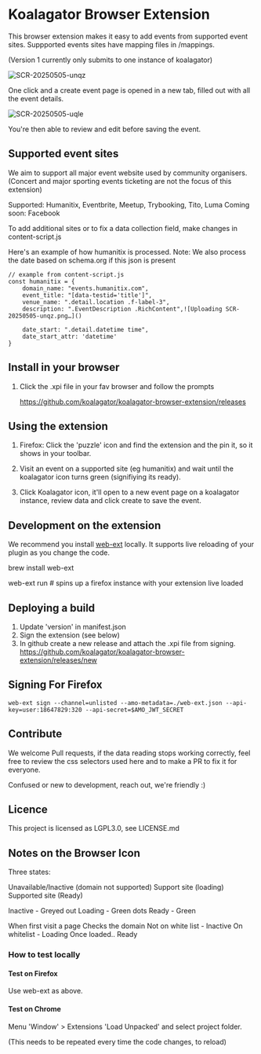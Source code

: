 # Koalagator Browser Extension

This browser extension makes it easy to add events from supported event sites.
Suppported events sites have mapping files in /mappings.

(Version 1 currently only submits to one instance of koalagator)

![SCR-20250505-unqz](https://github.com/user-attachments/assets/23706983-0989-43cd-9115-00f0e71bc57a)

One click and a create event page is opened in a new tab, filled out with all the event details. 

![SCR-20250505-uqle](https://github.com/user-attachments/assets/318ecf45-0728-4f1c-918b-505dd831cdf0)

You're then able to review and edit before saving the event.

## Supported event sites

We aim to support all major event website used by community organisers.
(Concert and major sporting events ticketing are not the focus of this extension)

Supported: Humanitix, Eventbrite, Meetup, Trybooking, Tito, Luma
Coming soon: Facebook

To add additional sites or to fix a data collection field, make changes in content-script.js

Here's an example of how humanitix is processed. Note: We also process the date based on schema.org if this json is present

    // example from content-script.js
    const humanitix = {
        domain_name: "events.humanitix.com",
        event_title: "[data-testid='title']",
        venue_name: ".detail.location .f-label-3",
        description: ".EventDescription .RichContent",![Uploading SCR-20250505-unqz.png…]()

        date_start: ".detail.datetime time",
        date_start_attr: 'datetime'
    }

## Install in your browser

1. Click the .xpi file in your fav browser and follow the prompts

   https://github.com/koalagator/koalagator-browser-extension/releases

## Using the extension

1. Firefox: Click the 'puzzle' icon and find the extension and the pin it, so it shows in your toolbar.

2. Visit an event on a supported site (eg humanitix) and wait until the koalagator icon turns green (signifiying its ready).

3. Click Koalagator icon, it'll open to a new event page on a koalagator instance, review data and click create to save the event.

## Development on the extension

We recommend you install [web-ext](https://github.com/mozilla/web-ext) locally.
It supports live reloading of your plugin as you change the code.

  brew install web-ext

  web-ext run # spins up a firefox instance with your extension live loaded

## Deploying a build

1. Update 'version' in manifest.json
2. Sign the extension (see below)
3. In github create a new release and attach the .xpi file from signing.
https://github.com/koalagator/koalagator-browser-extension/releases/new

## Signing For Firefox

```
web-ext sign --channel=unlisted --amo-metadata=./web-ext.json --api-key=user:18647829:320 --api-secret=$AMO_JWT_SECRET
```

## Contribute

We welcome Pull requests, if the data reading stops working correctly, feel free to review the css selectors used here and to make a PR to fix it for everyone. 

Confused or new to development, reach out, we're friendly :)

## Licence

This project is licensed as LGPL3.0, see LICENSE.md

## Notes on the Browser Icon

Three states:

Unavailable/Inactive (domain not supported)
Support site (loading)
Supported site (Ready)

Inactive - Greyed out
Loading - Green dots
Ready - Green


When first visit a page
Checks the domain
Not on white list - Inactive
On whitelist - Loading
Once loaded.. Ready

### How to test locally

#### Test on Firefox

Use web-ext as above.

#### Test on Chrome

Menu 'Window' > Extensions
'Load Unpacked' and select project folder.

(This needs to be repeated every time the code changes, to reload)
